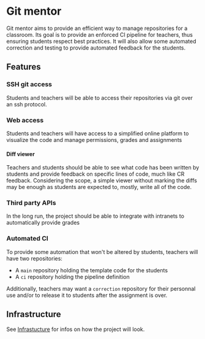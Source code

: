 # Git mentor

Git mentor aims to provide an efficient way to manage repositories for a classroom. Its goal is to provide an enforced CI pipeline for teachers, thus ensuring students respect best practices. It will also allow some automated correction and testing to provide automated feedback for the students.

## Features

### SSH git access

Students and teachers will be able to access their repositories via git over an ssh protocol.

### Web access

Students and teachers will have access to a simplified online platform to visualize the code and manage permissions, grades and assignments

#### Diff viewer

Teachers and students should be able to see what code has been written by students and provide feedback on specific lines of code, much like CR feedback. Considering the scope, a simple viewer without marking the diffs may be enough as students are expected to, mostly, write all of the code.

### Third party APIs

In the long run, the project should be able to integrate with intranets to automatically provide grades

### Automated CI

To provide some automation that won't be altered by students, teachers will have two repositories:
- A `main` repository holding the template code for the students
- A `ci` repository holding the pipeline definition

Additionally, teachers may want a `correction` repository for their personnal use and/or to release it to students after the assignment is over.

## Infrastructure

See [Infrastucture](./Infrastructure.md) for infos on how the project will look.